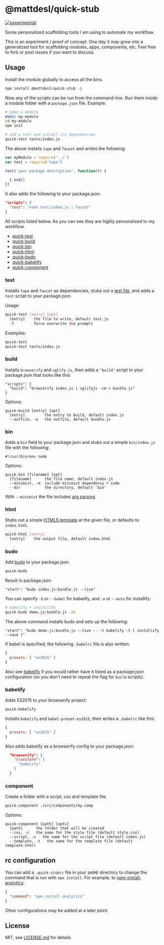 # @mattdesl/quick-stub

[![experimental](http://badges.github.io/stability-badges/dist/experimental.svg)](http://github.com/badges/stability-badges)

Some personalized scaffolding tools I am using to automate my workflow. 

This is an experiment / proof of concept. One day it may grow into a generalized tool for scaffolding modules, apps, components, etc. Feel free to fork or post issues if you want to discuss.

## Usage

Install the module globally to access all the bins. 

```sh
npm install @mattdesl/quick-stub -g
```

Now any of the scripts can be run from the command-line. Run them inside a module folder with a `package.json` file. Example:

```sh
# make a module
mkdir my-module
cd my-module
npm init

# add a test and install its dependencies
quick-test tests/index.js
```

The above installs `tape` and `faucet` and writes the following:

```js
var myModule = require('../')
var test = require('tape')

test('your package description', function(t) {

  t.end()
})
```

It also adds the following to your package.json:

```json
"scripts": {
  "test": "node test/index.js | faucet"
}
```

All scripts listed below. As you can see they are highly personalized to my workflow.

- [quick-test](#test)
- [quick-build](#build)
- [quick-bin](#bin)
- [quick-html](#html)
- [quick-budo](#budo)
- [quick-babelify](#babelify)
- [quick-component](#component)

### test

Installs `tape` and `faucet` as dependencies, stubs out a [test file](templates/test.js), and adds a `test` script to your package.json.

Usage: 

```sh
quick-test [entry] [opt]
  [entry]    the file to write, default test.js
  -f         force overwrite (no prompt)
```

Examples:

```sh
quick-test
quick-test tests/index.js
```

### build

Installs `browserify` and `uglify-js`, then adds a `"build"` script to your package.json that looks like this:

```
"scripts": {
  "build": "browserify index.js | uglifyjs -cm > bundle.js"
}
```

Options: 

```
quick-build [entry] [opt]
  [entry]         the entry to build, default index.js
  --outfile, -o   the outfile, default bundle.js
```

### bin

Adds a `bin` field to your package.json and stubs out a simple `bin/index.js` file with the following:

```
#!/usr/bin/env node

```

Options:

```
quick-bin [filename] [opt]
  [filename]      the file name, default index.js
  --minimist, -m  include minimist dependency + code
  --dir           the directory, default 'bin'
```

With `--minimist` the file includes [arg parsing](templates/bin-minimist.js).

### html

Stubs out a simple [HTML5 template](templates/index.html) at the given file, or defaults to `index.html`. 

```sh
quick-html [entry]
  [entry]    the output file, default index.html
```

### budo

Add [budo](https://github.com/mattdesl/budo) to your package.json.

```sh
quick-budo
```

Result in package.json:

```
"start": "budo index.js:bundle.js --live"
```

You can specify `-b` or `--babel` for babelify, and `-a` or `--auto` for installify:

```sh
# babelify + installify
quick-budo demo.js:bundle.js -ab
```

The above command installs budo and sets up the following:

```
"start": "budo demo.js:bundle.js --live -- -t babelify -t [ installify --save ]"
```

If babel is specified, the following `.babelrc` file is also written:

```js
{
  presets: [ "es2015" ]
}
```

Also see [babelify](#babelify) if you would rather have it listed as a package.json configuration (so you don't need to repeat the flag for `build` scripts).

### babelify

Adds ES2015 to your browserify project:

```sh
quick-babelify
```

Installs `babelify` and `babel-preset-es2015`, then writes a `.babelrc` like this:

```js
{
  presets: [ "es2015" ]
}
```

Also adds babelify as a browserify config to your package.json:

```json
  "browserify": {
    "transform": [
      "babelify"
    ]
  }
```

### component

Create a folder with a script, css and template file.

```sh
quick-component ./src/components/my-comp
```

Options:

```
quick-component [path] [opts]
  [path]      the folder that will be created
  --css, -c   the name for the style file (default style.css)
  --script, -s   the name for the script file (default index.js)
  --template, -t   the name for the template file (default template.html)
```

## rc configuration

You can add a `.quick-stubrc` file in your `$HOME` directory to change the command that is run with `npm install`. For example, to [npm-install-analytics](https://github.com/mattdesl/npm-install-analytics):

```json
{
  "command": "npm-install-analytics"
}
```

Other configurations may be added at a later point.

## License

MIT, see [LICENSE.md](http://github.com/mattdesl/quick-stub/blob/master/LICENSE.md) for details.
